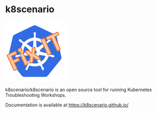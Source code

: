 # k8scenario

![](images/kube-fixit.PNG) 

k8scenario/k8scenario is an open source tool for running Kubernetes Troubleshooting Workshops.

Documentation is available at https://k8scenario.github.io/

